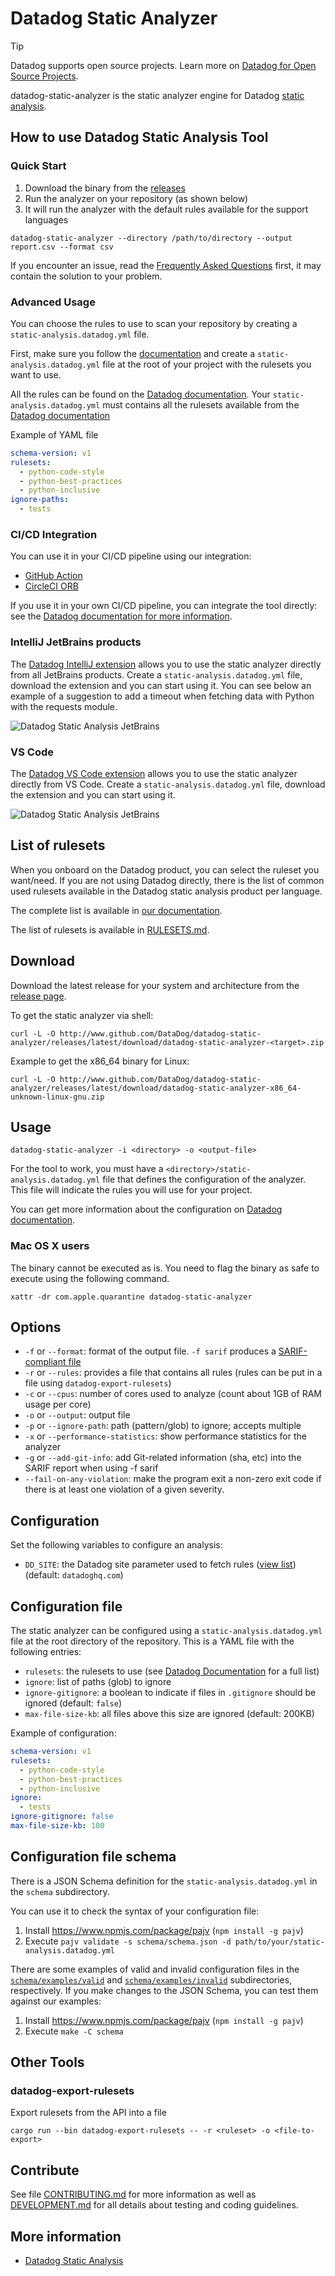 # Datadog Static Analyzer

> [!TIP]
> Datadog supports open source projects. Learn more on [Datadog for Open Source Projects](https://www.datadoghq.com/partner/open-source/).

datadog-static-analyzer is the static analyzer engine for Datadog [static analysis](https://www.datadoghq.com/static-analysis/).

## How to use Datadog Static Analysis Tool


### Quick Start

1. Download the binary from the [releases](https://github.com/DataDog/datadog-static-analyzer/releases)
2. Run the analyzer on your repository (as shown below)
3. It will run the analyzer with the default rules available for the support languages

```shell
datadog-static-analyzer --directory /path/to/directory --output report.csv --format csv
```

If you encounter an issue, read the [Frequently Asked Questions](FAQ.md) first, it may contain
the solution to your problem.

### Advanced Usage

You can choose the rules to use to scan your repository by creating a `static-analysis.datadog.yml` file.

First, make sure you follow the [documentation](https://docs.datadoghq.com/code_analysis/static_analysis)
and create a `static-analysis.datadog.yml` file at the root of your project with the rulesets you want to use.

All the rules can be found on the [Datadog documentation](https://docs.datadoghq.com/code_analysis/static_analysis_rules). Your `static-analysis.datadog.yml` must contains all the rulesets available from the [Datadog documentation](https://docs.datadoghq.com/code_analysis/static_analysis_rules)

Example of YAML file

```yaml
schema-version: v1
rulesets:
  - python-code-style
  - python-best-practices
  - python-inclusive
ignore-paths:
  - tests
```


### CI/CD Integration

You can use it in your CI/CD pipeline using our integration:
- [GitHub Action](https://github.com/DataDog/datadog-static-analyzer-github-action)
- [CircleCI ORB](https://circleci.com/developer/orbs/orb/datadog/datadog-static-analyzer-circleci-orb)

If you use it in your own CI/CD pipeline, you can integrate the tool directly: see the [Datadog documentation for more information](https://docs.datadoghq.com/continuous_integration/static_analysis/?tab=other).


### IntelliJ JetBrains products

The [Datadog IntelliJ extension](https://plugins.jetbrains.com/plugin/19495-datadog) allows you to use the static analyzer directly from all JetBrains products.
Create a `static-analysis.datadog.yml` file, download the extension and you can start using it. You can see below an example of a suggestion to add a timeout
when fetching data with Python with the requests module.

![Datadog Static Analysis JetBrains](misc/imgs/jetbrains.gif)


### VS Code

The [Datadog VS Code extension](https://marketplace.visualstudio.com/items?itemName=Datadog.datadog-vscode) allows you to use the static analyzer directly from VS Code.
Create a `static-analysis.datadog.yml` file, download the extension and you can start using it.

![Datadog Static Analysis JetBrains](misc/imgs/vscode.gif)

## List of rulesets

When you onboard on the Datadog product, you can select the ruleset you want/need. If you are not using Datadog directly, 
there is the list of common used rulesets available in the Datadog static analysis product per language.

The complete list is available in [our documentation](https://docs.datadoghq.com/continuous_integration/static_analysis).

The list of rulesets is available in [RULESETS.md](RULESETS.md).

## Download

Download the latest release for your system and architecture from the [release page](https://github.com/DataDog/datadog-static-analyzer/releases/latest).

To get the static analyzer via shell:

```shell
curl -L -O http://www.github.com/DataDog/datadog-static-analyzer/releases/latest/download/datadog-static-analyzer-<target>.zip
```

Example to get the x86_64 binary for Linux:

```shell
curl -L -O http://www.github.com/DataDog/datadog-static-analyzer/releases/latest/download/datadog-static-analyzer-x86_64-unknown-linux-gnu.zip
```

## Usage

```shell
datadog-static-analyzer -i <directory> -o <output-file>
```

For the tool to work, you must have a `<directory>/static-analysis.datadog.yml` file that defines the configuration of the analyzer. This file will indicate the rules you will use for your project.

You can get more information about the configuration on [Datadog documentation](https://docs.datadoghq.com/continuous_integration/static_analysis).

### Mac OS X users

The binary cannot be executed as is. You need to flag the binary as safe to execute using the following command.

```shell
xattr -dr com.apple.quarantine datadog-static-analyzer
```

## Options

 - `-f` or `--format`: format of the output file. `-f sarif` produces a [SARIF-compliant file](https://www.oasis-open.org/committees/tc_home.php?wg_abbrev=sarif)
 - `-r` or `--rules`: provides a file that contains all rules (rules can be put in a file using `datadog-export-rulesets`)
 - `-c` or `--cpus`: number of cores used to analyze (count about 1GB of RAM usage per core)
 - `-o` or `--output`: output file
 - `-p` or `--ignore-path`: path (pattern/glob) to ignore; accepts multiple
 - `-x` or `--performance-statistics`: show performance statistics for the analyzer
 - `-g` or `--add-git-info`: add Git-related information (sha, etc) into the SARIF report when using -f sarif
 - `--fail-on-any-violation`: make the program exit a non-zero exit code if there is at least one violation of a given severity.

## Configuration

Set the following variables to configure an analysis:

 - `DD_SITE`: the Datadog site parameter used to fetch rules ([view list](https://docs.datadoghq.com/getting_started/site/)) (default: `datadoghq.com`)

## Configuration file

The static analyzer can be configured using a `static-analysis.datadog.yml` file
at the root directory of the repository. This is a YAML file with the following entries:

 - `rulesets`: the rulesets to use (see [Datadog Documentation](https://docs.datadoghq.com/continuous_integration/static_analysis/rules) for a full list)
 - `ignore`: list of paths (glob) to ignore
 - `ignore-gitignore`: a boolean to indicate if files in `.gitignore` should be ignored (default: `false`)
 - `max-file-size-kb`: all files above this size are ignored (default: 200KB)


Example of configuration:

```yaml
schema-version: v1
rulesets:
  - python-code-style
  - python-best-practices
  - python-inclusive
ignore:
  - tests
ignore-gitignore: false
max-file-size-kb: 100
```

## Configuration file schema

There is a JSON Schema definition for the `static-analysis.datadog.yml` in the `schema` subdirectory.

You can use it to check the syntax of your configuration file:

1. Install https://www.npmjs.com/package/pajv (`npm install -g pajv`)
2. Execute `pajv validate -s schema/schema.json -d path/to/your/static-analysis.datadog.yml`

There are some examples of valid and invalid configuration files in the [`schema/examples/valid`](schema/examples/valid)
and [`schema/examples/invalid`](schema/examples/invalid) subdirectories, respectively. If you make changes to the JSON
Schema, you can test them against our examples:

1. Install https://www.npmjs.com/package/pajv (`npm install -g pajv`)
2. Execute `make -C schema`

## Other Tools

### datadog-export-rulesets

Export rulesets from the API into a file

```shell
cargo run --bin datadog-export-rulesets -- -r <ruleset> -o <file-to-export>
```

## Contribute

See file [CONTRIBUTING.md](CONTRIBUTING.md) for more information as well as [DEVELOPMENT.md](DEVELOPMENT.md)
for all details about testing and coding guidelines.

## More information

 - [Datadog Static Analysis](https://docs.datadoghq.com/continuous_integration/static_analysis)
